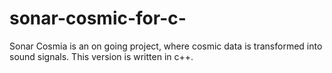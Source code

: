 # sonar-cosmic-for-c-
Sonar Cosmia is an on going project, where cosmic data is transformed into sound signals. This version is written in c++.

